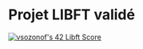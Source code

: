 # Projet LIBFT validé

[![vsozonof's 42 Libft Score](https://badge42.vercel.app/api/v2/clgon9kgc004908jnt6ztthtp/project/2868264)](https://github.com/JaeSeoKim/badge42)
